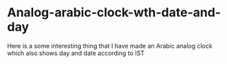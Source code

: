 # Analog-arabic-clock-wth-date-and-day
Here is a some interesting thing that I have made an Arabic analog clock which also shows day and date according to IST
